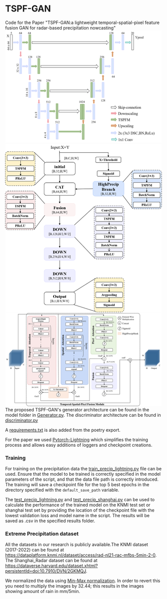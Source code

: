 # TSPF-GAN
Code for the Paper "TSPF-GAN:a lightweight temporal-spatial-pixel feature fusion GAN for radar-based precipitation nowcasting"
![Generator](images/generator.png)
![Discriminator](images/discriminator.png)
![TSPFM](images/TSPFM.png)
The proposed TSPF-GAN's generator architecture  can be found in the model folder in [Generator.py](models/Generator.py). 
The discriminator architecture can be found in [discriminator.py](models/discriminator.py)

A [requirements.txt](requirements.txt) is also added from the poetry export.

For the paper we used [Pytorch-Lightning](https://github.com/Lightning-AI/lightning) which simplifies the training process and allows easy additions of loggers and checkpoint creations.

### Training

For training on the precipitation data the [train_precip_lightning.py](train_precip_lightning.py) file can be used. Ensure that the model to be trained is correctly specified in the model parameters of the script, and that the data file path is correctly introduced.
The training will save a checkpoint file for the top 5 best epochs in the directory specified with the `default_save_path` variable.

The [test_precip_lightning.py](test_precip_lightning.py) and [test_precip_shanghai.py](test_precip_shanghai.py) can be used to calculate the performance of the trained model on the KNMI test set or shanghai test set by providing the location of the checkpoint file with the lowest validation loss and model name in the script. The results will be saved as .csv in the specified results folder.

### Extreme Precipitation dataset

All the datasets in our research is publicly available.The KNMI dataset (2017-2022) can be found at https://dataplatform.knmi.nl/dataset/access/rad-nl21-rac-mfbs-5min-2-0. The Shanghai\_Radar dataset can be found at https://dataverse.harvard.edu/dataset.xhtml?persistentId=doi:10.7910/DVN/2GKMQJ.

We normalized the data using [Min-Max normalization](<https://en.wikipedia.org/wiki/Feature_scaling#Rescaling_(min-max_normalization)>). In order to revert this you need to multiply the images by 32.44; this results in the images showing amount of rain in mm/5min.